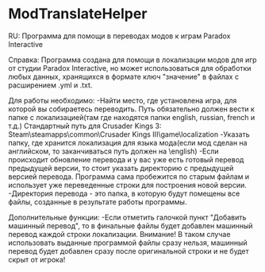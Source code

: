 # ModTranslateHelper
RU:
Программа для помощи в переводах модов к играм Paradox Interactive

Справка:
Программа создана для помощи в локализации модов для игр от студии Paradox Interactive, но может использоваться для обработки любых данных, хранящихся в формате ключ "значение"  в файлах с расширением .yml и .txt.

Для работы необходимо:
-Найти место, где установлена игра, для которой вы собираетесь переводить. Путь обязательно должен вести к папке с локализацией(там где находятся папки english, russian, french и т.д.) 
Стандартный путь для Crusader Kings 3: Steam\steamapps\common\Crusader Kings III\game\localization
-Указать папку, где хранится локализация для языка мода(если мод сделан на английском, то заканчиваться путь должен на \english)
-Если происходит обновление перевода и у вас уже есть готовый перевод предыдущей версии, то стоит указать директорию с предыдущей версией перевода. Программа сама пробежится по старым файлам и использует уже переведенные строки для построения новой версии.
-Директория перевода - это папка, в которую будут помещены все файлы, созданные в результате работы программы.

Дополнительные функции:
-Если отметить галочкой пункт "Добавить машинный перевод", то в финальные файлы будет добавлен машинный перевод каждой строки локализации.
Внимание! В таком случае использовать выданные программой файлы сразу нельзя, машинный перевод будет добавлен сразу после оригинальной строки и не будет скрыт от игрока!
